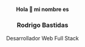 <div id="header" align="center">
    <H4> Hola 👋 mi nombre es <h3>Rodrigo Bastidas</h3> Desarrollador Web Full Stack</H4>
</div>
